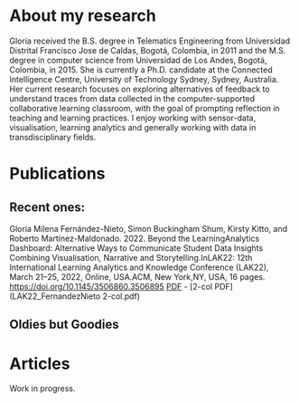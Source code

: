 # About my research

Gloria received the B.S. degree in Telematics Engineering from Universidad Distrital Francisco Jose de Caldas, Bogotá, Colombia, in 2011 and the M.S. degree in computer science from Universidad de Los Andes, Bogotá, Colombia, in 2015. She is currently a Ph.D. candidate at the Connected Intelligence Centre, University of Technology Sydney, Sydney, Australia. Her current research focuses on exploring alternatives of feedback to understand traces from data collected in the computer-supported collaborative learning classroom, with the goal of prompting reflection in teaching and learning practices. I enjoy working with sensor-data, visualisation, learning analytics and generally working with data in transdisciplinary fields. 

# Publications

## Recent ones:

Gloria Milena Fernández-Nieto, Simon Buckingham Shum, Kirsty Kitto, and Roberto Martínez-Maldonado. 2022. Beyond the LearningAnalytics Dashboard: Alternative Ways to Communicate Student Data Insights Combining Visualisation, Narrative and Storytelling.InLAK22: 12th International Learning Analytics and Knowledge Conference (LAK22), March 21–25, 2022, Online, USA.ACM, New York,NY, USA, 16 pages. https://doi.org/10.1145/3506860.3506895 [PDF](LAK22_FernandezNieto.pdf) - [2-col PDF](LAK22_FernandezNieto 2-col.pdf)

## Oldies but Goodies


# Articles

Work in progress.
